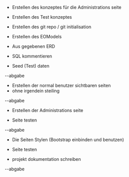 
* Erstellen des konzeptes für die Administrations seite

* Erstellen des Test konzeptes

* Erstellen des git repo / git initialisation

* Erstellen des EOModels
 * Aus gegebenen ERD
 * SQL kommentieren
 * Seed (Test) daten

--abgabe

* Erstellen der normal benutzer sichtbaren seiten
 * ohne irgendein steiling

--abgabe

* Erstellen der Administrations seite

* Seite testen

--abgabe

* Die Seiten Stylen (Bootstrap einbinden und benutzen)

* Seite testen

* projekt dokumentation schreiben

--abgabe
